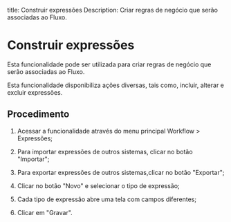 title: Construir expressões
Description: Criar regras de negócio que serão associadas ao Fluxo.
# Construir expressões

Esta funcionalidade pode ser utilizada para criar regras de negócio que serão
associadas ao Fluxo.

Esta funcionalidade disponibiliza ações diversas, tais como, incluir, alterar e
excluir expressões.

Procedimento
----------------

1.  Acessar a funcionalidade através do menu principal Workflow \> Expressões;

2.  Para importar expressões de outros sistemas, clicar no botão "Importar";

3.  Para exportar expressões de outros sistemas,clicar no botão "Exportar";

4.  Clicar no botão "Novo" e selecionar o tipo de expressão;

5.  Cada tipo de expressão abre uma tela com campos diferentes;

6.  Clicar em "Gravar".



<!-- !!! tip "About"

    <b>Product/Version:</b> CITSmart | 9.00 &nbsp;&nbsp;
    <b>Updated:</b>01/18/2019 - Anna Martins
